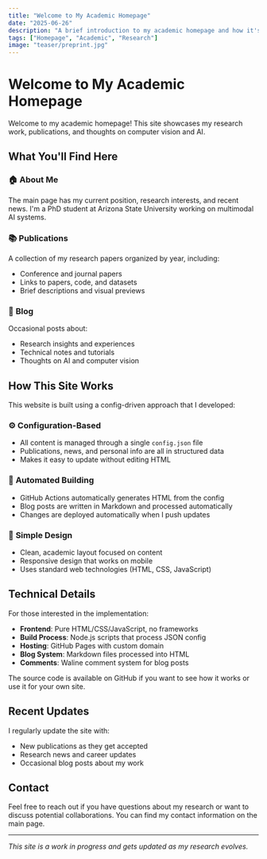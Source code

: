 ```yaml
---
title: "Welcome to My Academic Homepage"
date: "2025-06-26"
description: "A brief introduction to my academic homepage and how it's organized to showcase my research work."
tags: ["Homepage", "Academic", "Research"]
image: "teaser/preprint.jpg"
---
```


# Welcome to My Academic Homepage

Welcome to my academic homepage! This site showcases my research work, publications, and thoughts on computer vision and AI.

## What You'll Find Here

### 🏠 **About Me**
The main page has my current position, research interests, and recent news. I'm a PhD student at Arizona State University working on multimodal AI systems.

### 📚 **Publications**
A collection of my research papers organized by year, including:
- Conference and journal papers
- Links to papers, code, and datasets
- Brief descriptions and visual previews

### 📝 **Blog**
Occasional posts about:
- Research insights and experiences
- Technical notes and tutorials
- Thoughts on AI and computer vision

## How This Site Works

This website is built using a config-driven approach that I developed:

### ⚙️ **Configuration-Based**
- All content is managed through a single `config.json` file
- Publications, news, and personal info are all in structured data
- Makes it easy to update without editing HTML

### 🤖 **Automated Building**
- GitHub Actions automatically generates HTML from the config
- Blog posts are written in Markdown and processed automatically
- Changes are deployed automatically when I push updates

### 🎨 **Simple Design**
- Clean, academic layout focused on content
- Responsive design that works on mobile
- Uses standard web technologies (HTML, CSS, JavaScript)

## Technical Details

For those interested in the implementation:

- **Frontend**: Pure HTML/CSS/JavaScript, no frameworks
- **Build Process**: Node.js scripts that process JSON config
- **Hosting**: GitHub Pages with custom domain
- **Blog System**: Markdown files processed into HTML
- **Comments**: Waline comment system for blog posts

The source code is available on GitHub if you want to see how it works or use it for your own site.

## Recent Updates

I regularly update the site with:
- New publications as they get accepted
- Research news and career updates
- Occasional blog posts about my work

## Contact

Feel free to reach out if you have questions about my research or want to discuss potential collaborations. You can find my contact information on the main page.

---

*This site is a work in progress and gets updated as my research evolves.* 